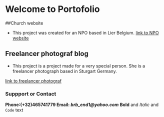 # Welcome to Portofolio

##Church website
- This project was created for an NPO based in Lier Belgium.
[link to NPO website](http://bbpoartacerului.be/)

## Freelancer photograf blog
- This project is a project made for a very special person. She is a freelancer photograph based in Sturgart Germany.

[link to freelancer photograf]()

### Suppport or Contact
**Phone:(+32)465741779
Email: _brb_end1@yahoo.com_**
**Bold** and _Italic_ and `Code` text




